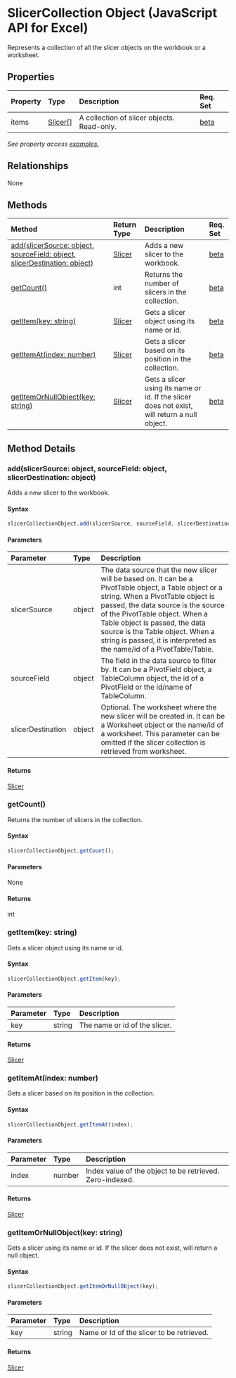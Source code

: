 # SlicerCollection Object (JavaScript API for Excel)

Represents a collection of all the slicer objects on the workbook or a worksheet.

## Properties

| Property	   | Type	|Description| Req. Set|
|:---------------|:--------|:----------|:----|
|items|[Slicer[]](slicer.md)|A collection of slicer objects. Read-only.|[beta](../requirement-sets/excel-api-requirement-sets.md)|

_See property access [examples.](#property-access-examples)_

## Relationships
None


## Methods

| Method		   | Return Type	|Description| Req. Set|
|:---------------|:--------|:----------|:----|
|[add(slicerSource: object, sourceField: object, slicerDestination: object)](#addslicersource-object-sourcefield-object-slicerdestination-object)|[Slicer](slicer.md)|Adds a new slicer to the workbook.|[beta](../requirement-sets/excel-api-requirement-sets.md)|
|[getCount()](#getcount)|int|Returns the number of slicers in the collection.|[beta](../requirement-sets/excel-api-requirement-sets.md)|
|[getItem(key: string)](#getitemkey-string)|[Slicer](slicer.md)|Gets a slicer object using its name or id.|[beta](../requirement-sets/excel-api-requirement-sets.md)|
|[getItemAt(index: number)](#getitematindex-number)|[Slicer](slicer.md)|Gets a slicer based on its position in the collection.|[beta](../requirement-sets/excel-api-requirement-sets.md)|
|[getItemOrNullObject(key: string)](#getitemornullobjectkey-string)|[Slicer](slicer.md)|Gets a slicer using its name or id. If the slicer does not exist, will return a null object.|[beta](../requirement-sets/excel-api-requirement-sets.md)|

## Method Details


### add(slicerSource: object, sourceField: object, slicerDestination: object)
Adds a new slicer to the workbook.

#### Syntax
```js
slicerCollectionObject.add(slicerSource, sourceField, slicerDestination);
```

#### Parameters
| Parameter	   | Type	|Description|
|:---------------|:--------|:----------|
|slicerSource|object|The data source that the new slicer will be based on. It can be a PivotTable object, a Table object or a string. When a PivotTable object is passed, the data source is the source of the PivotTable object. When a Table object is passed, the data source is the Table object. When a string is passed, it is interpreted as the name/id of a PivotTable/Table.|
|sourceField|object|The field in the data source to filter by. It can be a PivotField object, a TableColumn object, the id of a PivotField or the id/name of TableColumn.|
|slicerDestination|object|Optional. The worksheet where the new slicer will be created in. It can be a Worksheet object or the name/id of a worksheet. This parameter can be omitted if the slicer collection is retrieved from worksheet.|

#### Returns
[Slicer](slicer.md)

### getCount()
Returns the number of slicers in the collection.

#### Syntax
```js
slicerCollectionObject.getCount();
```

#### Parameters
None

#### Returns
int

### getItem(key: string)
Gets a slicer object using its name or id.

#### Syntax
```js
slicerCollectionObject.getItem(key);
```

#### Parameters
| Parameter	   | Type	|Description|
|:---------------|:--------|:----------|
|key|string|The name or id of the slicer.|

#### Returns
[Slicer](slicer.md)

### getItemAt(index: number)
Gets a slicer based on its position in the collection.

#### Syntax
```js
slicerCollectionObject.getItemAt(index);
```

#### Parameters
| Parameter	   | Type	|Description|
|:---------------|:--------|:----------|
|index|number|Index value of the object to be retrieved. Zero-indexed.|

#### Returns
[Slicer](slicer.md)

### getItemOrNullObject(key: string)
Gets a slicer using its name or id. If the slicer does not exist, will return a null object.

#### Syntax
```js
slicerCollectionObject.getItemOrNullObject(key);
```

#### Parameters
| Parameter	   | Type	|Description|
|:---------------|:--------|:----------|
|key|string|Name or Id of the slicer to be retrieved.|

#### Returns
[Slicer](slicer.md)
